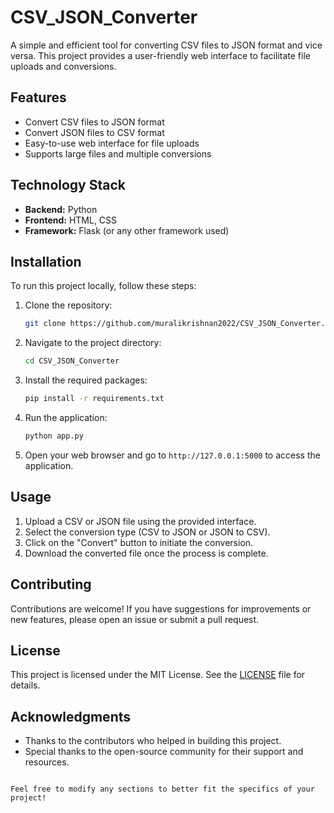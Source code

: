 # CSV_JSON_Converter

A simple and efficient tool for converting CSV files to JSON format and vice versa. This project provides a user-friendly web interface to facilitate file uploads and conversions.

## Features

- Convert CSV files to JSON format
- Convert JSON files to CSV format
- Easy-to-use web interface for file uploads
- Supports large files and multiple conversions

## Technology Stack

- **Backend:** Python
- **Frontend:** HTML, CSS
- **Framework:** Flask (or any other framework used)

## Installation

To run this project locally, follow these steps:

1. Clone the repository:
   ```bash
   git clone https://github.com/muralikrishnan2022/CSV_JSON_Converter.git
   ```

2. Navigate to the project directory:
   ```bash
   cd CSV_JSON_Converter
   ```

3. Install the required packages:
   ```bash
   pip install -r requirements.txt
   ```

4. Run the application:
   ```bash
   python app.py
   ```

5. Open your web browser and go to `http://127.0.0.1:5000` to access the application.

## Usage

1. Upload a CSV or JSON file using the provided interface.
2. Select the conversion type (CSV to JSON or JSON to CSV).
3. Click on the "Convert" button to initiate the conversion.
4. Download the converted file once the process is complete.

## Contributing

Contributions are welcome! If you have suggestions for improvements or new features, please open an issue or submit a pull request.

## License

This project is licensed under the MIT License. See the [LICENSE](LICENSE) file for details.

## Acknowledgments

- Thanks to the contributors who helped in building this project.
- Special thanks to the open-source community for their support and resources.

```

Feel free to modify any sections to better fit the specifics of your project!
